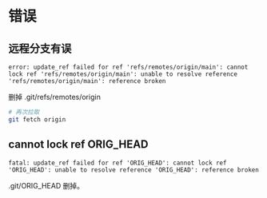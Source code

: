 # 错误

## 远程分支有误

```
error: update_ref failed for ref 'refs/remotes/origin/main': cannot lock ref 'refs/remotes/origin/main': unable to resolve reference 'refs/remotes/origin/main': reference broken
```

删掉 .git/refs/remotes/origin

```bash
# 再次拉取
git fetch origin
```


##  cannot lock ref ORIG_HEAD

```
fatal: update_ref failed for ref 'ORIG_HEAD': cannot lock ref 'ORIG_HEAD': unable to resolve reference 'ORIG_HEAD': reference broken
```
.git/ORIG_HEAD 删掉。